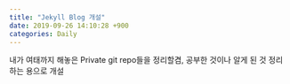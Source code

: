 ```yaml
---
title: "Jekyll Blog 개설"
date: 2019-09-26 14:10:28 +900
categories: Daily
---
```

내가 여태까지 해놓은 Private git repo들을 정리할겸, 공부한 것이나 알게 된 것 정리하는 용으로 개설
